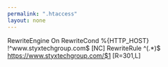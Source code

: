 ```yaml
---
permalink: ".htaccess"
layout: none
---
```


RewriteEngine On
RewriteCond %{HTTP_HOST} !^www\.styxtechgroup\.com$ [NC]
RewriteRule ^(.*)$ https://www.styxtechgroup.com/$1 [R=301,L]